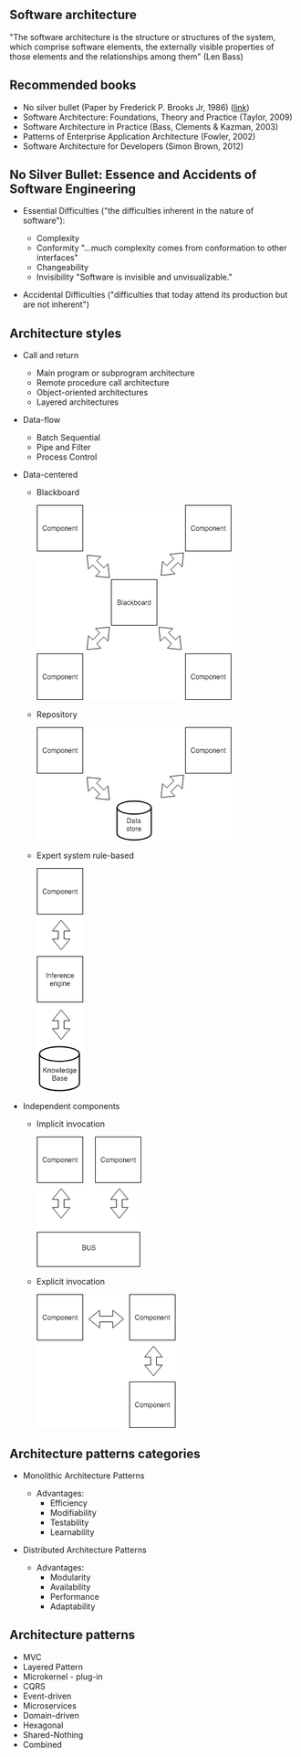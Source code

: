 ## Software architecture

"The software architecture is the structure or structures of the system, which comprise software elements, the externally visible properties of those elements and the relationships among them" (Len Bass)

## Recommended books

* No silver bullet (Paper by Frederick P. Brooks Jr, 1986) ([link](http://www.cs.nott.ac.uk/~pszcah/G51ISS/Documents/NoSilverBullet.html))
* Software Architecture: Foundations, Theory and Practice (Taylor, 2009)
* Software Architecture in Practice (Bass, Clements & Kazman, 2003)
* Patterns of Enterprise Application Architecture (Fowler, 2002)
* Software Architecture for Developers (Simon Brown, 2012)


## No Silver Bullet: Essence and Accidents of Software Engineering

* Essential Difficulties ("the difficulties inherent in the nature of software"):
	* Complexity
	* Conformity "...much complexity comes from conformation to other interfaces"
	* Changeability
	* Invisibility "Software is invisible and unvisualizable."

* Accidental Difficulties ("difficulties that today attend its production but are not inherent")

## Architecture styles

* Call and return
	* Main program or subprogram architecture
	* Remote procedure call architecture
	* Object-oriented architectures
	* Layered architectures

* Data-flow
	* Batch Sequential
	* Pipe and Filter
	* Process Control

* Data-centered
	* Blackboard

		![Blackboard](resources/img/Architecture_styles_Data-centered_Blackboard.png)
	* Repository

		![Repository](resources/img/Architecture_styles_Data-centered_Repository.png)
	* Expert system rule-based

		![Expert system](resources/img/Architecture_styles_Data-centered_Expert_system.png)

* Independent components
	* Implicit invocation

		![Implicit](resources/img/Architecture_styles_Independent_components_implicit.png)
	* Explicit invocation

		![Explicit](resources/img/Architecture_styles_Independent_components_explicit.png)


## Architecture patterns categories

* Monolithic Architecture Patterns
	* Advantages:
		* Efficiency
		* Modifiability
		* Testability
		* Learnability

* Distributed Architecture Patterns
	* Advantages:
		* Modularity
		* Availability
		* Performance
		* Adaptability


## Architecture patterns

* MVC
* Layered Pattern
* Microkernel - plug-in
* CQRS
* Event-driven
* Microservices
* Domain-driven
* Hexagonal
* Shared-Nothing
* Combined